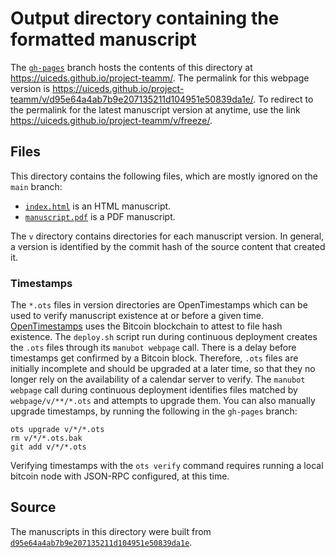 # Output directory containing the formatted manuscript

The [`gh-pages`](https://github.com/uiceds/project-teamm/tree/gh-pages) branch hosts the contents of this directory at <https://uiceds.github.io/project-teamm/>.
The permalink for this webpage version is <https://uiceds.github.io/project-teamm/v/d95e64a4ab7b9e207135211d104951e50839da1e/>.
To redirect to the permalink for the latest manuscript version at anytime, use the link <https://uiceds.github.io/project-teamm/v/freeze/>.

## Files

This directory contains the following files, which are mostly ignored on the `main` branch:

+ [`index.html`](index.html) is an HTML manuscript.
+ [`manuscript.pdf`](manuscript.pdf) is a PDF manuscript.

The `v` directory contains directories for each manuscript version.
In general, a version is identified by the commit hash of the source content that created it.

### Timestamps

The `*.ots` files in version directories are OpenTimestamps which can be used to verify manuscript existence at or before a given time.
[OpenTimestamps](https://opentimestamps.org/) uses the Bitcoin blockchain to attest to file hash existence.
The `deploy.sh` script run during continuous deployment creates the `.ots` files through its `manubot webpage` call.
There is a delay before timestamps get confirmed by a Bitcoin block.
Therefore, `.ots` files are initially incomplete and should be upgraded at a later time, so that they no longer rely on the availability of a calendar server to verify.
The `manubot webpage` call during continuous deployment identifies files matched by `webpage/v/**/*.ots` and attempts to upgrade them.
You can also manually upgrade timestamps, by running the following in the `gh-pages` branch:

```shell
ots upgrade v/*/*.ots
rm v/*/*.ots.bak
git add v/*/*.ots
```

Verifying timestamps with the `ots verify` command requires running a local bitcoin node with JSON-RPC configured, at this time.

## Source

The manuscripts in this directory were built from
[`d95e64a4ab7b9e207135211d104951e50839da1e`](https://github.com/uiceds/project-teamm/commit/d95e64a4ab7b9e207135211d104951e50839da1e).
